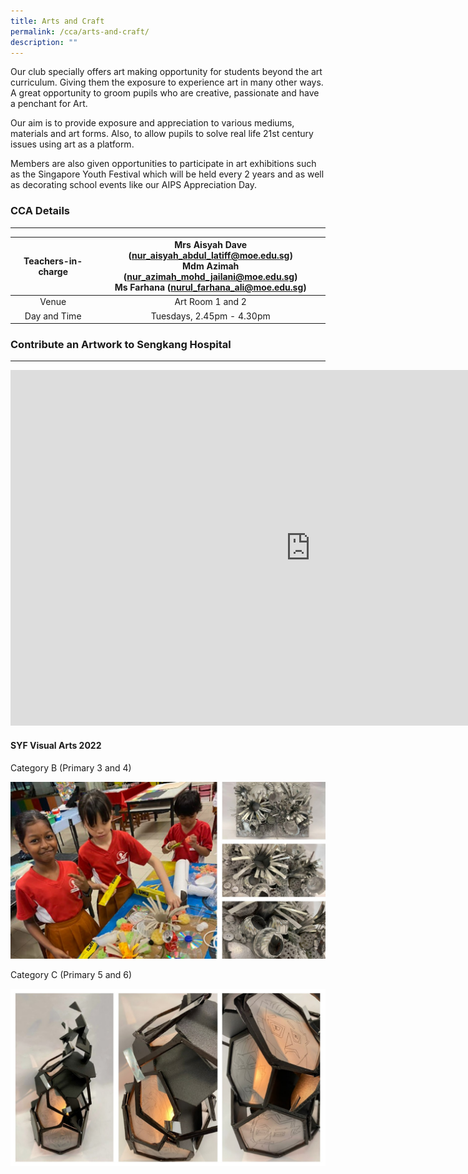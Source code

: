 ```yaml
---
title: Arts and Craft
permalink: /cca/arts-and-craft/
description: ""
---
```

Our club specially offers art making opportunity for students beyond the art curriculum. Giving them the exposure to experience art in many other ways. A great opportunity to groom pupils who are creative, passionate and have a penchant for Art.

Our aim is to provide exposure and appreciation to various mediums, materials and art forms. Also, to allow pupils to solve real life 21st century issues using art as a platform.

  

Members are also given opportunities to participate in art exhibitions such as the Singapore Youth Festival which will be held every 2 years and as well as decorating school events like our AIPS Appreciation Day.

  

### CCA Details
-----------

| Teachers-in-charge | Mrs Aisyah Dave (nur_aisyah_abdul_latiff@moe.edu.sg) <br> Mdm Azimah (nur_azimah_mohd_jailani@moe.edu.sg) <br> Ms Farhana (nurul_farhana_ali@moe.edu.sg)  |
|:---:|:---:|
| Venue | Art Room 1 and 2 |
| Day and Time | Tuesdays, 2.45pm - 4.30pm 

### Contribute an Artwork to Sengkang Hospital
----------
<iframe allowfullscreen="true" height="569" width="960" frameborder="0" src="https://docs.google.com/presentation/d/e/2PACX-1vRgQyOggODcUJh3WoBrpIlIW7oDUKRTNQ-NTGQqLBsBGW_uiRTPL58frnhca9jZvzsTxVj8xmf-q5d_/embed?start=false&amp;loop=false&amp;delayms=3000"></iframe>

#### SYF Visual Arts 2022

Category B (Primary 3 and 4)

![](/images/2023%20pe%20syf%20visual%20art%201.jpg)

Category C (Primary 5 and 6)

![](/images/2023%20pe%20syf%20visual%20art%202.jpg)